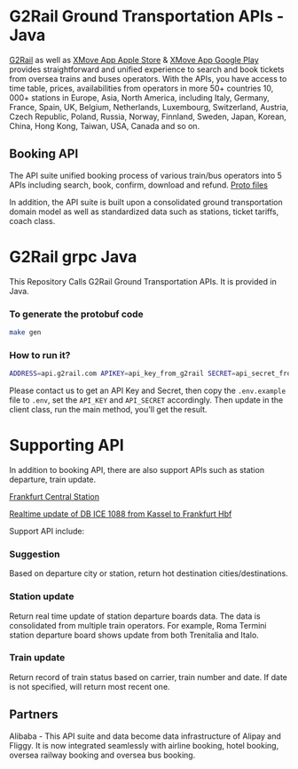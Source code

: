 # G2Rail Ground Transportation APIs - Java

[G2Rail](https://www.g2rail.com) as well as [XMove App Apple Store](https://apps.apple.com/us/app/id1478629552) & [XMove App Google Play](https://play.google.com/store/apps/details?id=com.g2rail.mobile) provides straightforward and unified experience to search and book tickets from oversea trains and buses operators. With the APIs, you have access to time table, prices, availabilities from operators in more 50+ countries 10, 000+ stations in Europe, Asia, North America, including Italy, Germany, France, Spain, UK, Belgium, Netherlands,  Luxembourg, Switzerland, Austria, Czech Republic, Poland, Russia, Norway, Finnland, Sweden, Japan, Korean, China, Hong Kong, Taiwan, USA, Canada and so on.

## Booking API

The API suite unified booking process of various train/bus operators into 5 APIs including search, book, confirm, download and refund. [Proto files](https://github.com/G2Rail/g2rail-grpc-java/tree/master/src/main/proto) 

In addition, the API suite is built upon a consolidated ground transportation domain model as well as standardized data such as stations, ticket tariffs, coach class. 

# G2Rail grpc Java

This Repository Calls G2Rail Ground Transportation APIs. It is provided in Java.

### To generate the protobuf code

```bash
make gen
```

### How to run it?

```bash
ADDRESS=api.g2rail.com APIKEY=api_key_from_g2rail SECRET=api_secret_from_g2rail make client
```

Please contact us to get an API Key and Secret, then copy the `.env.example` file to `.env`, set the `API_KEY` and `API_SECRET` accordingly. Then update in the client class, run the main method, you'll get the result. 

# Supporting API

In addition to booking API, there are also support APIs such as station departure, train update.

[Frankfurt Central Station](http://help.g2rail.com/stations/frankfurt-hbf)

[Realtime update of DB ICE 1088 from Kassel to Frankfurt Hbf](https://help.g2rail.com/railways/db/carriers/db-intercity-express/trains/ICE1088)

Support API include:

### Suggestion

Based on departure city or station, return hot destination cities/destinations.

### Station update

Return real time update of station departure boards data. The data is consolidated from multiple train operators. For example, Roma Termini station departure board shows update from both Trenitalia and Italo. 

### Train update

Return record of train status based on carrier, train number and date. If date is not specified, will return most recent one.

## Partners

Alibaba - This API suite and data become data infrastructure of Alipay and Fliggy. It is now integrated seamlessly with airline booking, hotel booking, oversea railway booking and oversea bus booking. 
